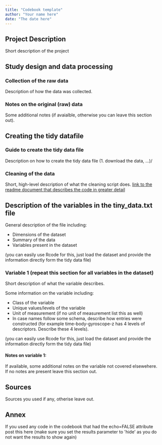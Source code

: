 ```yaml
---
title: "Codebook template"
author: "Your name here"
date: "The date here"
---
```


## Project Description
Short description of the project

## Study design and data processing

### Collection of the raw data
Description of how the data was collected.

### Notes on the original (raw) data 
Some additional notes (if avaialble, otherwise you can leave this section out).

## Creating the tidy datafile

### Guide to create the tidy data file
Description on how to create the tidy data file (1. download the data, ...)/

### Cleaning of the data
Short, high-level description of what the cleaning script does. [link to the readme document that describes the code in greater detail]()

## Description of the variables in the tiny_data.txt file
General description of the file including:
 - Dimensions of the dataset
 - Summary of the data
 - Variables present in the dataset

(you can easily use Rcode for this, just load the dataset and provide the information directly form the tidy data file)

### Variable 1 (repeat this section for all variables in the dataset)
Short description of what the variable describes.

Some information on the variable including:
 - Class of the variable
 - Unique values/levels of the variable
 - Unit of measurement (if no unit of measurement list this as well)
 - In case names follow some schema, describe how entries were constructed (for example time-body-gyroscope-z has 4 levels of descriptors. Describe these 4 levels). 

(you can easily use Rcode for this, just load the dataset and provide the information directly form the tidy data file)

#### Notes on variable 1:
If available, some additional notes on the variable not covered elsewehere. If no notes are present leave this section out.

## Sources
Sources you used if any, otherise leave out.

## Annex
If you used any code in the codebook that had the echo=FALSE attribute post this here (make sure you set the results parameter to 'hide' as you do not want the results to show again)
